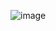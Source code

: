 ![image](https://github.com/companyakis/flutter-step-by-step/assets/77589867/f88090f5-99a0-4684-bde7-a8a7ca4c95fb)
